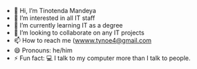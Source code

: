 - 👋 Hi, I’m Tinotenda Mandeya
- 👀 I’m interested in all IT staff
- 🌱 I’m currently learning IT as a degree
- 💞️ I’m looking to collaborate on any IT projects
- 📫 How to reach me (wwww.tynoe4@gmail.com
- 😄 Pronouns: he/him
- ⚡ Fun fact: 💻 I talk to my computer more than I talk to people.

<!---
tynoe4/tynoe4 is a ✨ special ✨ repository because its `README.md` (this file) appears on your GitHub profile.
You can click the Preview link to take a look at your changes.
--->
